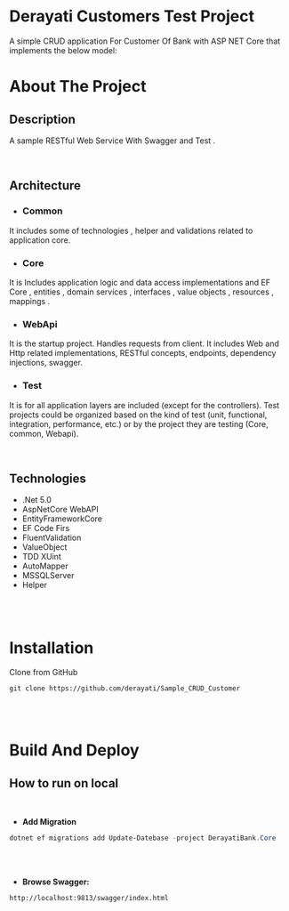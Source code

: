 # Derayati Customers Test Project

A simple CRUD application For Customer Of Bank with ASP NET Core that implements the below model:

# About The Project

## Description
A sample RESTful Web Service With Swagger and Test .

<br/>

## Architecture
- ### Common
It includes some of technologies , helper and validations related to application core.

- ### Core
It is Includes application logic and data access implementations and EF Core , entities , domain services , interfaces , value objects , resources , mappings .

- ### WebApi
It is the startup project. Handles requests from client. It includes Web and Http related implementations, RESTful concepts, endpoints, dependency injections, swagger.

- ### Test
It is for all application layers are included (except for the controllers). Test projects could be organized based on the kind of test (unit, functional, integration, performance, etc.) or by the project they are testing (Core, common, Webapi).

<br/>

## Technologies
- .Net 5.0
- AspNetCore WebAPI
- EntityFrameworkCore
- EF Code Firs
- FluentValidation
- ValueObject
- TDD XUint
- AutoMapper
- MSSQLServer
- Helper



<br/><br/>

# Installation

Clone from GitHub
```git bash
git clone https://github.com/derayati/Sample_CRUD_Customer 
```

<br/><br/>

# Build And Deploy

## How to run on local

<br/>

- **Add Migration**
```powershell
dotnet ef migrations add Update-Datebase -project DerayatiBank.Core
```


<br/><br/>


- **Browse Swagger:**
```
http://localhost:9813/swagger/index.html
```
